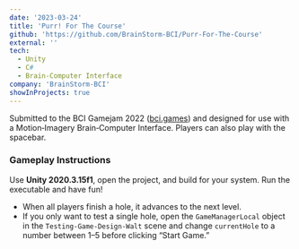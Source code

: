 ```yaml
---
date: '2023-03-24'
title: 'Purr! For The Course'
github: 'https://github.com/BrainStorm-BCI/Purr-For-The-Course'
external: ''
tech:
  - Unity
  - C#
  - Brain-Computer Interface
company: 'BrainStorm-BCI'
showInProjects: true
---
```


Submitted to the BCI Gamejam 2022 ([bci.games](https://bci.games/)) and designed for use with a Motion‐Imagery Brain‐Computer Interface. Players can also play with the spacebar.

### Gameplay Instructions

Use **Unity 2020.3.15f1**, open the project, and build for your system. Run the executable and have fun!

- When all players finish a hole, it advances to the next level.
- If you only want to test a single hole, open the `GameManagerLocal` object in the `Testing-Game-Design-Walt` scene and change `currentHole` to a number between 1–5 before clicking “Start Game.”
